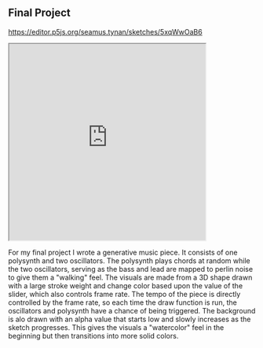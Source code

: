 ## Final Project


https://editor.p5js.org/seamus.tynan/sketches/5xqWwOaB6


<iframe width="400" height="400" src="https://editor.p5js.org/seamus.tynan/embed/5xqWwOaB6"></iframe>


For my final project I wrote a generative music piece. It consists of one polysynth and two oscillators. The polysynth plays chords at random while the two oscillators, serving as the bass and lead are mapped to perlin noise to give them a "walking" feel. The visuals are made from a 3D shape drawn with a large stroke weight and change color based upon the value of the slider, which also controls frame rate. The tempo of the piece is directly controlled by the frame rate, so each time the draw function is run, the oscillators and polysynth have a chance of being triggered. The background is alo drawn with an alpha value that starts low and slowly increases as the sketch progresses. This gives the visuals a "watercolor" feel in the beginning but then transitions into more solid colors. 

